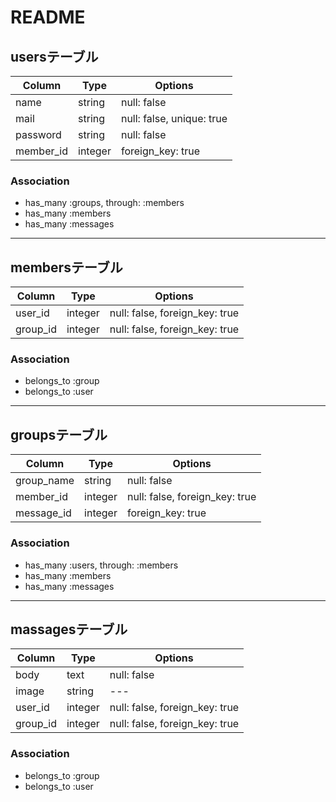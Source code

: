 # README

## usersテーブル

|Column|Type|Options|
|------|----|-------|
|name|string|null: false|
|mail|string|null: false, unique: true|
|password|string|null: false|
|member_id|integer|foreign_key: true|

### Association
- has_many :groups, through: :members
- has_many :members
- has_many :messages

---

## membersテーブル

|Column|Type|Options|
|------|----|-------|
|user_id|integer|null: false, foreign_key: true|
|group_id|integer|null: false, foreign_key: true|

### Association
- belongs_to :group
- belongs_to :user

---

## groupsテーブル

|Column|Type|Options|
|------|----|-------|
|group_name|string|null: false|
|member_id|integer|null: false, foreign_key: true|
|message_id|integer|foreign_key: true|

### Association
- has_many :users, through: :members
- has_many :members
- has_many :messages

---

## massagesテーブル

|Column|Type|Options|
|------|----|-------|
|body|text|null: false|
|image|string|---|
|user_id|integer|null: false, foreign_key: true|
|group_id|integer|null: false, foreign_key: true|

### Association
- belongs_to :group
- belongs_to :user
